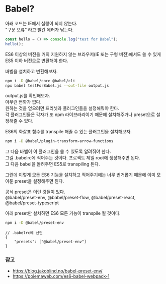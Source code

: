 # Babel?

아래 코드는 IE에서 실행이 되지 않는다.<br>
"구문 오류" 라고 빨간 에러가 남는다.
```js
const hello = () => console.log("test for Babel");
hello();
```

ES6 이상의 버전을 거의 지원하지 않는 브라우저(IE 또는 구형 버전)에서도 쓸 수 있게 ES5 이하 버전으로 변환해야 한다.

바벨을 설치하고 변환해보자.
```bash
npm i -D @babel/core @babel/cli
npx babel testForBabel.js --out-file output.js
```
output.js를 확인해보자. <br>
아무런 변화가 없다. <br>
원하는 것을 얻으려면 프리셋과 플러그인들을 설정해줘야 한다.<br>
각 플러그인들은 각자가 또 npm 라이브러리이기 때문에 설치해주거나 preset으로 설정해줄 수 있다.

ES6의 화살표 함수를 transpile 해줄 수 있는 플러그인을 설치해보자.
```bash
npm i -D @babel/plugin-transform-arrow-functions
```

그 다음 바벨이 이 플러그인을 쓸 수 있도록 알려줘야 한다.<br>
그걸 .babelrc에 적어주는 것이다. 프로젝트 제일 root에 생성해주면 된다.<br>
그 다음 babel을 돌려주면 ES5로 transpiling 된다.

그런데 이렇게 모든 ES6 기능을 설치하고 적어주기에는 너무 번거롭기 때문에 이미 모아둔 preset을 설정해주면 된다.

공식 preset은 이런 것들이 있다. <br>
@babel/preset-env, @babel/preset-flow, @babel/preset-react, @babel/preset-typescript

아래 preset만 설치하면 ES6 모든 기능이 transpile 될 것이다.
```bash
npm i -D @babel/preset-env
```
```
// .babelrc에 선언
{
    "presets": ["@babel/preset-env"]
}
```

### 참고
- https://blog.jakoblind.no/babel-preset-env/
- https://poiemaweb.com/es6-babel-webpack-1
